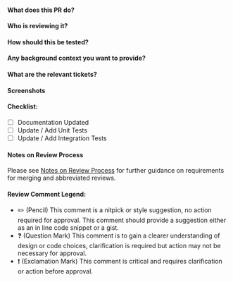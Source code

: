 #### What does this PR do?
#### Who is reviewing it? 
<!--(please choose AT LEAST two reviewers that need to approve the PR before it can get merged)-->
#### How should this be tested?
<!--(List steps with links to updated documentation)-->
#### Any background context you want to provide?
#### What are the relevant tickets?
[](https://codice.atlassian.net/browse/)
#### Screenshots
<!--(if appropriate)-->
#### Checklist:
- [ ] Documentation Updated
- [ ] Update / Add Unit Tests
- [ ] Update / Add Integration Tests

#### Notes on Review Process
Please see [Notes on Review Process](https://codice.atlassian.net/wiki/spaces/DDF/pages/71946981/Pull+Request+Guidelines) for further guidance on requirements for merging and abbreviated reviews. 

#### Review Comment Legend:
- ✏️ (Pencil) This comment is a nitpick or style suggestion, no action required for approval. This comment should provide a suggestion either as an in line code snippet or a gist. 
- ❓ (Question Mark) This comment is to gain a clearer understanding of design or code choices, clarification is required but action may not be necessary for approval.
- ❗ (Exclamation Mark) This comment is critical and requires clarification or action before approval.

